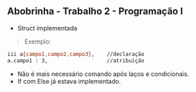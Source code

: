 Abobrinha - Trabalho 2 - Programação I
---------
  - Struct implementada

> Exemplo: 
```sh
iii a{campo1,campo2,campo3},    //declaração
a.campo1 : 3,                   //atribuição
```

  - Não é mais necessário comando após laços e condicionais.
  - If com Else já estava implementado.
